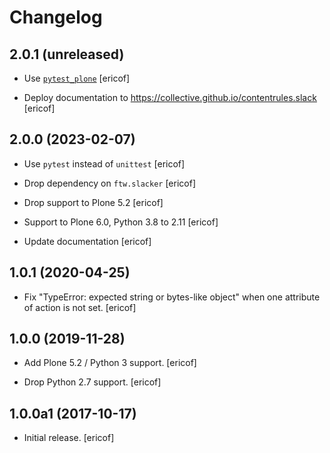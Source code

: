 # Changelog

## 2.0.1 (unreleased)


- Use [`pytest_plone`](https://pypi.org/project/pytest-plone/)
  [ericof]

- Deploy documentation to https://collective.github.io/contentrules.slack
  [ericof]



## 2.0.0 (2023-02-07)

- Use `pytest` instead of `unittest`
  [ericof]

- Drop dependency on `ftw.slacker`
  [ericof]

- Drop support to Plone 5.2
  [ericof]

- Support to Plone 6.0, Python 3.8 to 2.11
  [ericof]

- Update documentation
  [ericof]


## 1.0.1 (2020-04-25)

- Fix "TypeError: expected string or bytes-like object" when one attribute of action is not set.
  [ericof]


## 1.0.0 (2019-11-28)

- Add Plone 5.2 / Python 3 support.
  [ericof]

- Drop Python 2.7 support.
  [ericof]


## 1.0.0a1 (2017-10-17)

- Initial release.
  [ericof]
